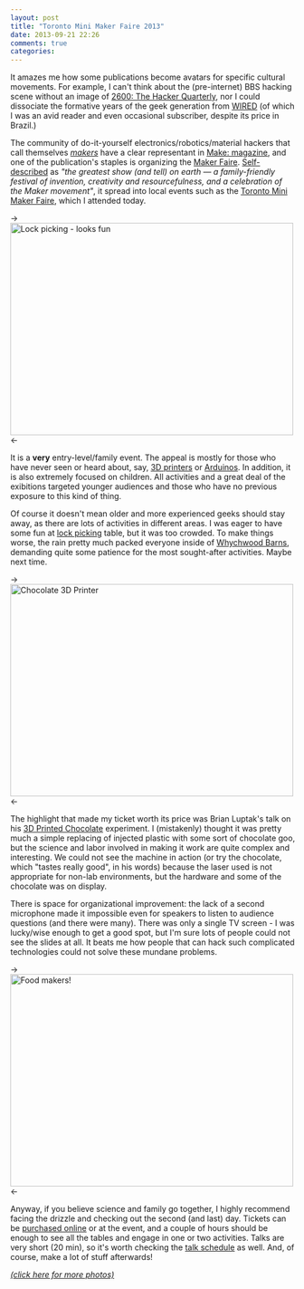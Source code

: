 ```yaml
---
layout: post
title: "Toronto Mini Maker Faire 2013"
date: 2013-09-21 22:26
comments: true
categories:
---
```

It amazes me how some publications become avatars for specific cultural movements. For example, I can't think about the (pre-internet) BBS hacking scene without an image of [2600: The Hacker Quarterly][1], nor I could dissociate the formative years of the geek generation from [WIRED][2] (of which I was an avid reader and even occasional subscriber, despite its price in Brazil.)

The community of do-it-yourself electronics/robotics/material hackers that call themselves *[makers][3]* have a clear representant in [Make: magazine][4], and one of the publication's staples is organizing the [Maker Faire][5]. [Self-described][6] as *"the greatest show (and tell) on earth — a family-friendly festival of invention, creativity and resourcefulness, and a celebration of the Maker movement"*, it spread into local events such as the [Toronto Mini Maker Faire][7], which I attended today.

-><a href="http://www.flickr.com/photos/chesterbr/9868808974/" title="Lock picking - looks fun"><img src="//farm8.staticflickr.com/7333/9868808974_b8d74ff326.jpg" width="500" height="375" alt="Lock picking - looks fun"></a><-

It is a **very** entry-level/family event. The appeal is mostly for those who have never seen or heard about, say, [3D printers][8] or [Arduinos][9]. In addition, it is also extremely focused on children. All activities and a great deal of the exibitions targeted younger audiences and those who have no previous exposure to this kind of thing.

Of course it doesn't mean older and more experienced geeks should stay away, as there are lots of activities in different areas. I was eager to have some fun at [lock picking][10] table, but it was too crowded. To make things worse, the rain pretty much packed everyone inside of [Whychwood Barns][11], demanding quite some patience for the most sought-after activities. Maybe next time.

-><a href="http://www.flickr.com/photos/chesterbr/9868941535/" title="Chocolate 3D Printer"><img src="//farm3.staticflickr.com/2831/9868941535_7fb5cc9b66.jpg" width="500" height="375" alt="Chocolate 3D Printer"></a><-

The highlight that made my ticket worth its price was Brian Luptak's talk on his [3D Printed Chocolate][13] experiment. I (mistakenly) thought it was pretty much a simple replacing of injected plastic with some sort of chocolate goo, but the science and labor involved in making it work are quite complex and interesting. We could not see the machine in action (or try the chocolate, which "tastes really good", in his words) because the laser used is not appropriate for non-lab environments, but the hardware and some of the chocolate was on display.

There is space for organizational improvement: the lack of a second microphone made it impossible even for speakers to listen to audience questions (and there were many). There was only a single TV screen - I was lucky/wise enough to get a good spot, but I'm sure lots of people could not see the slides at all. It beats me how people that can hack such complicated technologies could not solve these mundane problems.

-><a href="http://www.flickr.com/photos/chesterbr/9869184854/" title="Food makers!"><img src="//farm3.staticflickr.com/2805/9869184854_b8ba3463db.jpg" width="500" height="375" alt="Food makers!"></a><-

Anyway, if you believe science and family go together, I highly recommend facing the drizzle and checking out the second (and last) day. Tickets can be [purchased online][14] or at the event, and a couple of hours should be enough to see all the tables and engage in one or two activities. Talks are very short (20 min), so it's worth checking the [talk schedule][15] as well. And, of course, make a lot of stuff afterwards!

*[(click here for more photos)][20]*

[1]: http://www.2600.com/
[2]: http://www.wired.com/magazine/
[3]: http://en.wikipedia.org/wiki/Maker_culture
[4]: http://makezine.com/
[5]: http://makerfaire.com/
[6]: http://makerfaire.com/makerfairehistory/
[7]: http://makerfairetoronto.com/
[8]: http://libraries.dal.ca/locations_services/services/3d_printing.html
[9]: http://www.arduino.cc/
[10]: http://en.wikipedia.org/wiki/Locksport
[11]: http://torontoartscape.org/artscape-wychwood-barns
[13]: http://chocolateprinter.wordpress.com/
[14]: http://makerfairetoronto.eventbrite.com/#
[15]: http://makerfairetoronto.com/attend/schedule/
[20]: http://www.flickr.com/photos/chesterbr/sets/72157635748816086/
